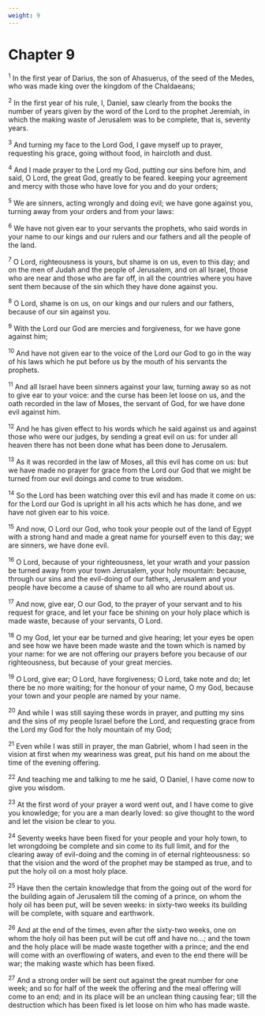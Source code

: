 ```yaml
---
weight: 9
---
```


# Chapter 9

<sup>1</sup> In the first year of Darius, the son of Ahasuerus, of the seed of the Medes, who was made king over the kingdom of the Chaldaeans; 

<sup>2</sup> In the first year of his rule, I, Daniel, saw clearly from the books the number of years given by the word of the Lord to the prophet Jeremiah, in which the making waste of Jerusalem was to be complete, that is, seventy years. 

<sup>3</sup> And turning my face to the Lord God, I gave myself up to prayer, requesting his grace, going without food, in haircloth and dust. 

<sup>4</sup> And I made prayer to the Lord my God, putting our sins before him, and said, O Lord, the great God, greatly to be feared. keeping your agreement and mercy with those who have love for you and do your orders; 

<sup>5</sup> We are sinners, acting wrongly and doing evil; we have gone against you, turning away from your orders and from your laws: 

<sup>6</sup> We have not given ear to your servants the prophets, who said words in your name to our kings and our rulers and our fathers and all the people of the land. 

<sup>7</sup> O Lord, righteousness is yours, but shame is on us, even to this day; and on the men of Judah and the people of Jerusalem, and on all Israel, those who are near and those who are far off, in all the countries where you have sent them because of the sin which they have done against you. 

<sup>8</sup> O Lord, shame is on us, on our kings and our rulers and our fathers, because of our sin against you. 

<sup>9</sup> With the Lord our God are mercies and forgiveness, for we have gone against him; 

<sup>10</sup> And have not given ear to the voice of the Lord our God to go in the way of his laws which he put before us by the mouth of his servants the prophets. 

<sup>11</sup> And all Israel have been sinners against your law, turning away so as not to give ear to your voice: and the curse has been let loose on us, and the oath recorded in the law of Moses, the servant of God, for we have done evil against him. 

<sup>12</sup> And he has given effect to his words which he said against us and against those who were our judges, by sending a great evil on us: for under all heaven there has not been done what has been done to Jerusalem. 

<sup>13</sup> As it was recorded in the law of Moses, all this evil has come on us: but we have made no prayer for grace from the Lord our God that we might be turned from our evil doings and come to true wisdom. 

<sup>14</sup> So the Lord has been watching over this evil and has made it come on us: for the Lord our God is upright in all his acts which he has done, and we have not given ear to his voice. 

<sup>15</sup> And now, O Lord our God, who took your people out of the land of Egypt with a strong hand and made a great name for yourself even to this day; we are sinners, we have done evil. 

<sup>16</sup> O Lord, because of your righteousness, let your wrath and your passion be turned away from your town Jerusalem, your holy mountain: because, through our sins and the evil-doing of our fathers, Jerusalem and your people have become a cause of shame to all who are round about us. 

<sup>17</sup> And now, give ear, O our God, to the prayer of your servant and to his request for grace, and let your face be shining on your holy place which is made waste, because of your servants, O Lord. 

<sup>18</sup> O my God, let your ear be turned and give hearing; let your eyes be open and see how we have been made waste and the town which is named by your name: for we are not offering our prayers before you because of our righteousness, but because of your great mercies. 

<sup>19</sup> O Lord, give ear; O Lord, have forgiveness; O Lord, take note and do; let there be no more waiting; for the honour of your name, O my God, because your town and your people are named by your name. 

<sup>20</sup> And while I was still saying these words in prayer, and putting my sins and the sins of my people Israel before the Lord, and requesting grace from the Lord my God for the holy mountain of my God; 

<sup>21</sup> Even while I was still in prayer, the man Gabriel, whom I had seen in the vision at first when my weariness was great, put his hand on me about the time of the evening offering. 

<sup>22</sup> And teaching me and talking to me he said, O Daniel, I have come now to give you wisdom. 

<sup>23</sup> At the first word of your prayer a word went out, and I have come to give you knowledge; for you are a man dearly loved: so give thought to the word and let the vision be clear to you. 

<sup>24</sup> Seventy weeks have been fixed for your people and your holy town, to let wrongdoing be complete and sin come to its full limit, and for the clearing away of evil-doing and the coming in of eternal righteousness: so that the vision and the word of the prophet may be stamped as true, and to put the holy oil on a most holy place. 

<sup>25</sup> Have then the certain knowledge that from the going out of the word for the building again of Jerusalem till the coming of a prince, on whom the holy oil has been put, will be seven weeks: in sixty-two weeks its building will be complete, with square and earthwork. 

<sup>26</sup> And at the end of the times, even after the sixty-two weeks, one on whom the holy oil has been put will be cut off and have no...; and the town and the holy place will be made waste together with a prince; and the end will come with an overflowing of waters, and even to the end there will be war; the making waste which has been fixed. 

<sup>27</sup> And a strong order will be sent out against the great number for one week; and so for half of the week the offering and the meal offering will come to an end; and in its place will be an unclean thing causing fear; till the destruction which has been fixed is let loose on him who has made waste. 


